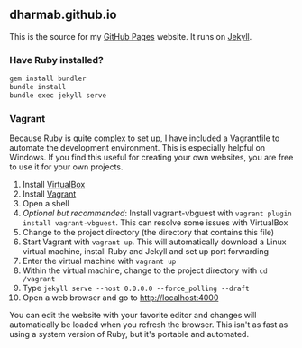 ## dharmab.github.io

This is the source for my [GitHub Pages](https://pages.github.com) website. It runs on [Jekyll](https://www.jekyllrb.com).

### Have Ruby installed?

```bash
gem install bundler
bundle install
bundle exec jekyll serve
```

### Vagrant

Because Ruby is quite complex to set up, I have included a Vagrantfile to automate the development environment. This is especially helpful on Windows. If you find this useful for creating your own websites, you are free to use it for your own projects.

1. Install [VirtualBox](https://www.virtualbox.org)
1. Install [Vagrant](https://www.vagrantup.com)
1. Open a shell
1. *Optional but recommended*: Install vagrant-vbguest with `vagrant plugin install vagrant-vbguest`. This can resolve some issues with VirtualBox
1. Change to the project directory (the directory that contains this file)
1. Start Vagrant with `vagrant up`. This will automatically download a Linux virtual machine, install Ruby and Jekyll and set up port forwarding
1. Enter the virtual machine with `vagrant up`
1. Within the virtual machine, change to the project directory with `cd /vagrant`
1. Type `jekyll serve --host 0.0.0.0 --force_polling --draft`
1. Open a web browser and go to [http://localhost:4000](http://localhost:4000)

You can edit the website with your favorite editor and changes will automatically be loaded when you refresh the browser. This isn't as fast as using a system version of Ruby, but it's portable and automated.
